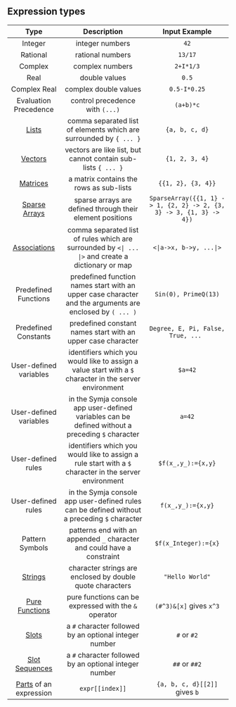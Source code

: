 ## Expression types

| Type          		| Description         																							| Input Example 						|
|:---------------------:|:-------------------------------------------------------------------------------------------------------------:|:-------------------------------------:|
| Integer				| integer numbers   																							| `42`  								|
| Rational				| rational numbers        																						| `13/17` 								|
| Complex				| complex numbers      			 																				| `2+I*1/3`    							|
| Real					| double values  																								| `0.5`  								|
| Complex Real			| complex double values  																						| `0.5-I*0.25`  						|
| Evaluation Precedence	| control precedence with `(...)`  																				| `(a+b)*c`  							|
| [Lists](functions/List.md)| comma separated list of elements which are surrounded by `{ ... }`  										| `{a, b, c, d}`  						|
| [Vectors](functions/VectorQ.md)| vectors are like list, but cannot contain sub-lists `{ ... }`  										| `{1, 2, 3, 4}`  						|
| [Matrices](functions/MatrixQ.md)| a matrix contains the rows as sub-lists 															| `{{1, 2}, {3, 4}}`  					|
| [Sparse Arrays](functions/SparseArray.md)| sparse arrays are defined through their element positions									| `SparseArray({{1, 1} -> 1, {2, 2} -> 2, {3, 3} -> 3, {1, 3} -> 4})`|
| [Associations](functions/Association.md)| comma separated list of rules which are surrounded by `<\| ... \|>` and create a dictionary or map	| `<\|a->x, b->y, ...\|>`  	|
| Predefined Functions	| predefined function names start with an upper case character and the arguments are enclosed by `( ... )`	| `Sin(0), PrimeQ(13)` 					|
| Predefined Constants	| predefined constant names start with an upper case character 													| `Degree, E, Pi, False, True, ... `	|
| User-defined variables| identifiers which you would like to assign a value start with a `$` character in the server environment		| `$a=42`  								|
| User-defined variables| in the Symja console app user-defined variables can be defined without a preceding `$` character				| `a=42`  								|
| User-defined rules	| identifiers which you would like to assign a rule start with a `$` character in the server environment		| `$f(x_,y_):={x,y}`  					|
| User-defined rules	| in the Symja console app user-defined rules can be defined without a preceding `$` character					| `f(x_,y_):={x,y}`  
| Pattern Symbols		| patterns end with an appended `_` character and could have a constraint 										| `$f(x_Integer):={x}`  				|
| [Strings](functions/String.md)	| character strings are enclosed by double quote characters  										| `"Hello World"`  					|
| [Pure Functions](functions/Function.md)| pure functions can be expressed with the `&` operator										| `(#^3)&[x]`  gives `x^3` 			|
| [Slots](functions/Slot.md)| a `#` character followed by an optional integer number 													| `#` or `#2`   						|
| [Slot Sequences](functions/SlotSequence.md)| a `#` character followed by an optional integer number 									| `##` or `##2`   						|
| [Parts](functions/Part.md) of an expression| `expr[[index]]`   																		| `{a, b, c, d}[[2]]`  gives `b`		|
 